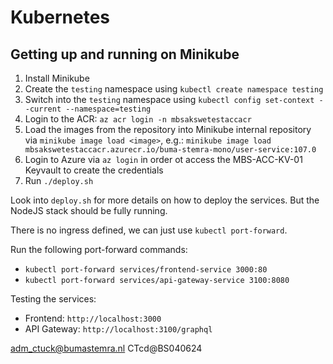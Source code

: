 # Kubernetes

## Getting up and running on Minikube

1. Install Minikube
2. Create the `testing` namespace using `kubectl create namespace testing`
3. Switch into the `testing` namespace using `kubectl config set-context --current --namespace=testing`
4. Login to the ACR: `az acr login -n mbsakswetestaccacr`
2. Load the images from the repository into Minikube internal repository via `minikube image load <image>`, e.g.: `minikube image load mbsakswetestaccacr.azurecr.io/buma-stemra-mono/user-service:107.0`
3. Login to Azure via `az login` in order ot access the MBS-ACC-KV-01 Keyvault to create the credentials
4. Run `./deploy.sh`

Look into `deploy.sh` for more details on how to deploy the services. But the NodeJS stack should be fully running.

There is no ingress defined, we can just use `kubectl port-forward`.

Run the following port-forward commands:
- `kubectl port-forward services/frontend-service 3000:80`
- `kubectl port-forward services/api-gateway-service 3100:8080`

Testing the services:
- Frontend: `http://localhost:3000`
- API Gateway: `http://localhost:3100/graphql`

adm_ctuck@bumastemra.nl
CTcd@BS040624
